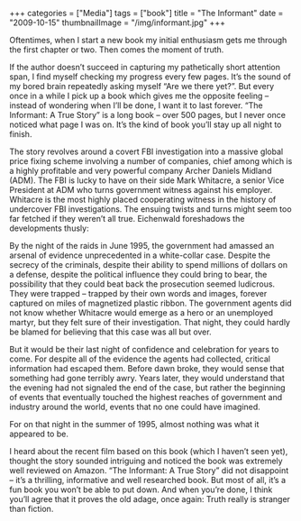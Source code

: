 +++
categories = ["Media"]
tags = ["book"]
title = "The Informant"
date = "2009-10-15"
thumbnailImage = "/img/informant.jpg"
+++

Oftentimes, when I start a new book my initial enthusiasm gets me through the first chapter or two. Then comes the moment of truth.
<!--more-->
If the author doesn’t succeed in capturing my pathetically short attention span, I find myself checking my progress every few pages. It’s the sound of my bored brain repeatedly asking myself “Are we there yet?”. But every once in a while I pick up a book which gives me the opposite feeling – instead of wondering when I’ll be done, I want it to last forever. “The Informant: A True Story” is a long book – over 500 pages, but I never once noticed what page I was on. It’s the kind of book you’ll stay up all night to finish.

The story revolves around a covert FBI investigation into a massive global price fixing scheme involving a number of companies, chief among which is a highly profitable and very powerful company Archer Daniels Midland (ADM). The FBI is lucky to have on their side Mark Whitacre, a senior Vice President at ADM who turns government witness against his employer. Whitacre is the most highly placed cooperating witness in the history of undercover FBI investigations. The ensuing twists and turns might seem too far fetched if they weren’t all true. Eichenwald foreshadows the developments thusly:

By the night of the raids in June 1995, the government had amassed an arsenal of evidence unprecedented in a white-collar case. Despite the secrecy of the criminals, despite their ability to spend millions of dollars on a defense, despite the political influence they could bring to bear, the possibility that they could beat back the prosecution seemed ludicrous. They were trapped – trapped by their own words and images, forever captured on miles of magnetized plastic ribbon. The government agents did not know whether Whitacre would emerge as a hero or an unemployed martyr, but they felt sure of their investigation. That night, they could hardly be blamed for believing that this case was all but over.

But it would be their last night of confidence and celebration for years to come. For despite all of the evidence the agents had collected, critical information had escaped them. Before dawn broke, they would sense that something had gone terribly awry. Years later, they would understand that the evening had not signaled the end of the case, but rather the beginning of events that eventually touched the highest reaches of government and industry around the world, events that no one could have imagined.

For on that night in the summer of 1995, almost nothing was what it appeared to be.

I heard about the recent film based on this book (which I haven’t seen yet), thought the story sounded intriguing and noticed the book was extremely well reviewed on Amazon. “The Informant: A True Story” did not disappoint – it’s a thrilling, informative and well researched book. But most of all, it’s a fun book you won’t be able to put down. And when you’re done, I think you’ll agree that it proves the old adage, once again: Truth really is stranger than fiction.
